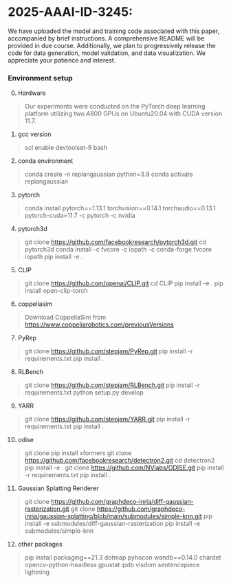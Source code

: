 # 2025-AAAI-ID-3245:
We have uploaded the model and training code associated with this paper, accompanied by brief instructions. A comprehensive README will be provided in due course. Additionally, we plan to progressively release the code for data generation, model validation, and data visualization. We appreciate your patience and interest.

### Environment setup 
0. Hardware
> Our experiments were conducted on the PyTorch deep learning platform utilizing two $A800$ GPUs on Ubuntu20.04 with CUDA version 11.7.

1. gcc version
> scl enable devtoolset-9 bash

2. conda environment
> conda create -n replangaussian python=3.9
conda activate replangaussian

3. pytorch
>conda install pytorch==1.13.1 torchvision==0.14.1 torchaudio==0.13.1 pytorch-cuda=11.7 -c pytorch -c nvidia

4. pytorch3d
> git clone https://github.com/facebookresearch/pytorch3d.git
cd pytorch3d
conda install -c fvcore -c iopath -c conda-forge fvcore iopath
pip install -e .

5. CLIP
> git clone https://github.com/openai/CLIP.git
cd CLIP
pip install -e .
pip install open-clip-torch

6. coppeliasim 
> Download CoppeliaSim from https://www.coppeliarobotics.com/previousVersions

7. PyRep
> git clone https://github.com/stepjam/PyRep.git
pip install -r requirements.txt
pip install .

8. RLBench
> git clone https://github.com/stepjam/RLBench.git
pip install -r requirements.txt
python setup.py develop

9. YARR
> git clone https://github.com/stepjam/YARR.git
pip install -r requirements.txt
pip install .

10. odise
> git clone 
pip install xformers
git clone https://github.com/facebookresearch/detectron2.git
cd detectron2
pip install -e .
git clone https://github.com/NVlabs/ODISE.git
pip install -r requirements.txt
pip install .

11. Gaussian Splatting Renderer
> git clone https://github.com/graphdeco-inria/diff-gaussian-rasterization.git
git clone https://github.com/graphdeco-inria/gaussian-splatting/blob/main/submodules/simple-knn.git
pip install -e submodules/diff-gaussian-rasterization
pip install -e submodules/simple-knn

12. other packages
> pip install packaging==21.3 dotmap pyhocon wandb==0.14.0 chardet opencv-python-headless gpustat ipdb visdom sentencepiece lightning
